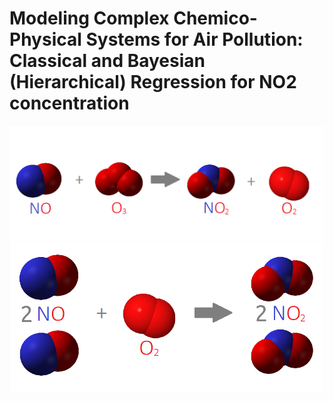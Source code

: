 # Modeling Complex Chemico-Physical Systems for Air Pollution: Classical and Bayesian (Hierarchical) Regression for NO2 concentration
<center>
  <img src="reaction.png" width="600">
<img src="reaction2.png" width="500">
</center>
